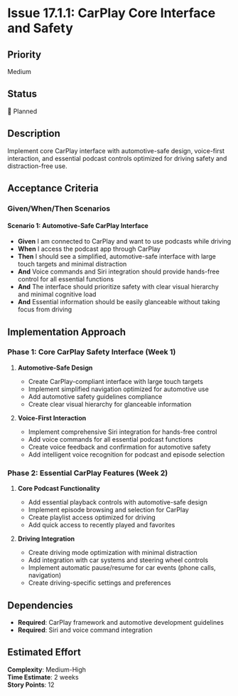 # Issue 17.1.1: CarPlay Core Interface and Safety

## Priority
Medium

## Status
🔄 Planned

## Description
Implement core CarPlay interface with automotive-safe design, voice-first interaction, and essential podcast controls optimized for driving safety and distraction-free use.

## Acceptance Criteria

### Given/When/Then Scenarios

#### Scenario 1: Automotive-Safe CarPlay Interface
- **Given** I am connected to CarPlay and want to use podcasts while driving
- **When** I access the podcast app through CarPlay
- **Then** I should see a simplified, automotive-safe interface with large touch targets and minimal distraction
- **And** Voice commands and Siri integration should provide hands-free control for all essential functions
- **And** The interface should prioritize safety with clear visual hierarchy and minimal cognitive load
- **And** Essential information should be easily glanceable without taking focus from driving

## Implementation Approach

### Phase 1: Core CarPlay Safety Interface (Week 1)
1. **Automotive-Safe Design**
   - Create CarPlay-compliant interface with large touch targets
   - Implement simplified navigation optimized for automotive use
   - Add automotive safety guidelines compliance
   - Create clear visual hierarchy for glanceable information

2. **Voice-First Interaction**
   - Implement comprehensive Siri integration for hands-free control
   - Add voice commands for all essential podcast functions
   - Create voice feedback and confirmation for automotive safety
   - Add intelligent voice recognition for podcast and episode selection

### Phase 2: Essential CarPlay Features (Week 2)
1. **Core Podcast Functionality**
   - Add essential playback controls with automotive-safe design
   - Implement episode browsing and selection for CarPlay
   - Create playlist access optimized for driving
   - Add quick access to recently played and favorites

2. **Driving Integration**
   - Create driving mode optimization with minimal distraction
   - Add integration with car systems and steering wheel controls
   - Implement automatic pause/resume for car events (phone calls, navigation)
   - Create driving-specific settings and preferences

## Dependencies
- **Required**: CarPlay framework and automotive development guidelines
- **Required**: Siri and voice command integration

## Estimated Effort
**Complexity**: Medium-High  
**Time Estimate**: 2 weeks  
**Story Points**: 12